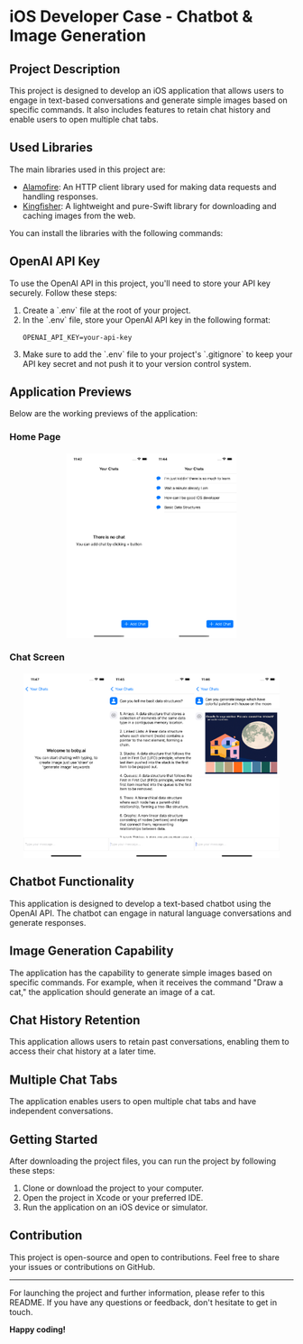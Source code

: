 <html>
<body>
    <h1>iOS Developer Case - Chatbot & Image Generation</h1>
    <h2>Project Description</h2>
    <p>This project is designed to develop an iOS application that allows users to engage in text-based conversations and generate simple images based on specific commands. It also includes features to retain chat history and enable users to open multiple chat tabs.</p>
    <h2>Used Libraries</h2>
    <p>The main libraries used in this project are:</p>
    <ul>
        <li><a href="https://github.com/Alamofire/Alamofire">Alamofire</a>: An HTTP client library used for making data requests and handling responses.</li>
        <li><a href="https://github.com/onevcat/Kingfisher">Kingfisher</a>: A lightweight and pure-Swift library for downloading and caching images from the web.</li>
    </ul>
    <p>You can install the libraries with the following commands:</p>
    <h2>OpenAI API Key</h2>
    <p>To use the OpenAI API in this project, you'll need to store your API key securely. Follow these steps:</p>
    <ol>
        <li>Create a `.env` file at the root of your project.</li>
        <li>In the `.env` file, store your OpenAI API key in the following format:
        <pre><code>OPENAI_API_KEY=your-api-key</code></pre>
        </li>
        <li>Make sure to add the `.env` file to your project's `.gitignore` to keep your API key secret and not push it to your version control system.</li>
    </ol>
    <h2>Application Previews</h2>
    <p>Below are the working previews of the application:</p>
    <h3>Home Page</h3>
  <div style="display: flex; justify-content: center; flex-wrap: wrap; margin: 20px 0;">
    <img src="previews/emtpy_chats.png" alt="Home Page" style="width:30%" />
    <img src="previews/chats.png" alt="Home Page" style="width:30%" />
  </div>
    <h3>Chat Screen</h3>
    <div style="display: flex; justify-content: center; flex-wrap: wrap; margin: 20px 0;">
    <img src="previews/empty_chat.png" alt="Chat Screen" style="width:30%" />
    <img src="previews/chat.png" alt="Chat Screen" style="width:30%" />
    <img src="previews/chat_with_photo.png" alt="Chat Screen" style="width:30%" />
  </div>
    <h2>Chatbot Functionality</h2>
    <p>This application is designed to develop a text-based chatbot using the OpenAI API. The chatbot can engage in natural language conversations and generate responses.</p>
    <h2>Image Generation Capability</h2>
    <p>The application has the capability to generate simple images based on specific commands. For example, when it receives the command "Draw a cat," the application should generate an image of a cat.</p>
    <h2>Chat History Retention</h2>
    <p>This application allows users to retain past conversations, enabling them to access their chat history at a later time.</p>
    <h2>Multiple Chat Tabs</h2>
    <p>The application enables users to open multiple chat tabs and have independent conversations.</p>
    <h2>Getting Started</h2>
    <p>After downloading the project files, you can run the project by following these steps:</p>
    <ol>
        <li>Clone or download the project to your computer.</li>
        <li>Open the project in Xcode or your preferred IDE.</li>
        <li>Run the application on an iOS device or simulator.</li>
    </ol>
    <h2>Contribution</h2>
    <p>This project is open-source and open to contributions. Feel free to share your issues or contributions on GitHub.</p>
    <hr>
    <p>For launching the project and further information, please refer to this README. If you have any questions or feedback, don't hesitate to get in touch.</p>
    <p><strong>Happy coding!</strong></p>
</body>
</html>
